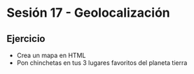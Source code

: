 # Sesión 17 - Geolocalización
## Ejercicio
- Crea un mapa en HTML
- Pon chinchetas en tus 3 lugares favoritos del planeta tierra